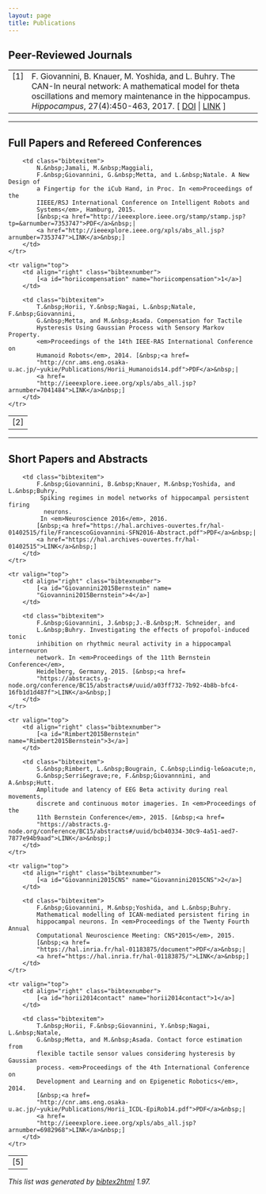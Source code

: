 ```yaml
---
layout: page
title: Publications
---
```


<!-- This document was automatically generated with bibtex2html 1.97
     (see http://www.lri.fr/~filliatr/bibtex2html/),
     with the following command:
     /usr/bin/bibtex2html -s abbrv -nodoc -nf url LINK -nf pdf PDF -nf x-slides Slides -nf hal "full text on HAL" -i -d -r -revkeys -nobibsource -nofooter FGPubs-PapersAndConfs.bib
     /usr/bin/bibtex2html -s abbrv -nodoc -nf url LINK -nf pdf PDF -nf x-slides Slides -nf hal "full text on HAL" -i -d -r -revkeys -nobibsource FGPubs-PapersAndConfs.bib 
     /usr/bin/bibtex2html -s abbrv -nodoc -nf url LINK -nf pdf PDF -nf x-slides Slides -nf hal "full text on HAL" -i -d -r -revkeys --no-abstract -nobibsource FGPubs-Journals.bib  
-->


## Peer-Reviewed Journals
<table class="bibliography">
    <tr valign="top">
        <td align="right" class="bibtexnumber">
            [<a name="Giovannini2017Hippocampus">1</a>]
        </td>
        <td class="bibtexitem">
            F.&nbsp;Giovannini, B.&nbsp;Knauer, M.&nbsp;Yoshida, and L.&nbsp;Buhry.
             The CAN-In neural network: A mathematical model for theta
              oscillations and memory maintenance in the hippocampus.
             <em>Hippocampus</em>, 27(4):450-463, 2017.
            [&nbsp;<a href="http://dx.doi.org/10.1002/hipo.22704">DOI</a>&nbsp;| 
            <a href="http://dx.doi.org/10.1002/hipo.22704">LINK</a>&nbsp;]
        </td>
    </tr>
</table>

---

## Full Papers and Refereed Conferences
<table class="bibliography">
    <tr valign="top">
        <td align="right" class="bibtexnumber">
            [<a id="Jamali2015" name="Jamali2015">2</a>]
        </td>

        <td class="bibtexitem">
            N.&nbsp;Jamali, M.&nbsp;Maggiali,
            F.&nbsp;Giovannini, G.&nbsp;Metta, and L.&nbsp;Natale. A New Design of
            a Fingertip for the iCub Hand, in Proc. In <em>Proceedings of the
            IIEEE/RSJ International Conference on Intelligent Robots and
            Systems</em>, Hamburg, 2015.
            [&nbsp;<a href="http://ieeexplore.ieee.org/stamp/stamp.jsp?tp=&arnumber=7353747">PDF</a>&nbsp;| 
            <a href="http://ieeexplore.ieee.org/xpls/abs_all.jsp?arnumber=7353747">LINK</a>&nbsp;]
        </td>
    </tr>

    <tr valign="top">
        <td align="right" class="bibtexnumber">
            [<a id="horiicompensation" name="horiicompensation">1</a>]
        </td>

        <td class="bibtexitem">
            T.&nbsp;Horii, Y.&nbsp;Nagai, L.&nbsp;Natale, F.&nbsp;Giovannini,
            G.&nbsp;Metta, and M.&nbsp;Asada. Compensation for Tactile
            Hysteresis Using Gaussian Process with Sensory Markov Property.
            <em>Proceedings of the 14th IEEE-RAS International Conference on
            Humanoid Robots</em>, 2014. [&nbsp;<a href=
            "http://cnr.ams.eng.osaka-u.ac.jp/~yukie/Publications/Horii_Humanoids14.pdf">PDF</a>&nbsp;|
            <a href=
            "http://ieeexplore.ieee.org/xpls/abs_all.jsp?arnumber=7041484">LINK</a>&nbsp;]
        </td>
    </tr>
</table>

---

## Short Papers and Abstracts
<table class="bibliography">
    <tr valign="top">
        <td align="right" class="bibtexnumber">
            [<a name="Giovannini2016SFN">5</a>]
        </td>

        <td class="bibtexitem">
            F.&nbsp;Giovannini, B.&nbsp;Knauer, M.&nbsp;Yoshida, and L.&nbsp;Buhry.
             Spiking regimes in model networks of hippocampal persistent firing
              neurons.
             In <em>Neuroscience 2016</em>, 2016.
            [&nbsp;<a href="https://hal.archives-ouvertes.fr/hal-01402515/file/FrancescoGiovannini-SFN2016-Abstract.pdf">PDF</a>&nbsp;| 
            <a href="https://hal.archives-ouvertes.fr/hal-01402515">LINK</a>&nbsp;]
        </td>
    </tr>

    <tr valign="top">
        <td align="right" class="bibtexnumber">
            [<a id="Giovannini2015Bernstein" name=
            "Giovannini2015Bernstein">4</a>]
        </td>

        <td class="bibtexitem">
            F.&nbsp;Giovannini, J.&nbsp;J.-B.&nbsp;M. Schneider, and
            L.&nbsp;Buhry. Investigating the effects of propofol-induced tonic
            inhibition on rhythmic neural activity in a hippocampal interneuron
            network. In <em>Proceedings of the 11th Bernstein Conference</em>,
            Heidelberg, Germany, 2015. [&nbsp;<a href=
            "https://abstracts.g-node.org/conference/BC15/abstracts#/uuid/a03ff732-7b92-4b8b-bfc4-16fb1d1d487f">LINK</a>&nbsp;]
        </td>
    </tr>

    <tr valign="top">
        <td align="right" class="bibtexnumber">
            [<a id="Rimbert2015Bernstein" name="Rimbert2015Bernstein">3</a>]
        </td>

        <td class="bibtexitem">
            S.&nbsp;Rimbert, L.&nbsp;Bougrain, C.&nbsp;Lindig-le&oacute;n,
            G.&nbsp;Serri&egrave;re, F.&nbsp;Giovannnini, and A.&nbsp;Hutt.
            Amplitude and latency of EEG Beta activity during real movements,
            discrete and continuous motor imageries. In <em>Proceedings of the
            11th Bernstein Conference</em>, 2015. [&nbsp;<a href=
            "https://abstracts.g-node.org/conference/BC15/abstracts#/uuid/bcb40334-30c9-4a51-aed7-7877e94b9aad">LINK</a>&nbsp;]
        </td>
    </tr>

    <tr valign="top">
        <td align="right" class="bibtexnumber">
            [<a id="Giovannini2015CNS" name="Giovannini2015CNS">2</a>]
        </td>

        <td class="bibtexitem">
            F.&nbsp;Giovannini, M.&nbsp;Yoshida, and L.&nbsp;Buhry.
            Mathematical modelling of ICAN-mediated persistent firing in
            hippocampal neurons. In <em>Proceedings of the Twenty Fourth Annual
            Computational Neuroscience Meeting: CNS*2015</em>, 2015.
            [&nbsp;<a href=
            "https://hal.inria.fr/hal-01183875/document">PDF</a>&nbsp;|
            <a href="https://hal.inria.fr/hal-01183875/">LINK</a>&nbsp;]
        </td>
    </tr>

    <tr valign="top">
        <td align="right" class="bibtexnumber">
            [<a id="horii2014contact" name="horii2014contact">1</a>]
        </td>

        <td class="bibtexitem">
            T.&nbsp;Horii, F.&nbsp;Giovannini, Y.&nbsp;Nagai, L.&nbsp;Natale,
            G.&nbsp;Metta, and M.&nbsp;Asada. Contact force estimation from
            flexible tactile sensor values considering hysteresis by Gaussian
            process. <em>Proceedings of the 4th International Conference on
            Development and Learning and on Epigenetic Robotics</em>, 2014.
            [&nbsp;<a href=
            "http://cnr.ams.eng.osaka-u.ac.jp/~yukie/Publications/Horii_ICDL-EpiRob14.pdf">PDF</a>&nbsp;|
            <a href=
            "http://ieeexplore.ieee.org/xpls/abs_all.jsp?arnumber=6982968">LINK</a>&nbsp;]
        </td>
    </tr>
</table>

<p class="bibtex2htmlcopy">
    <em>This list was generated by <a href="http://www.lri.fr/~filliatr/bibtex2html/">bibtex2html</a> 1.97.
    </em>
</p>
